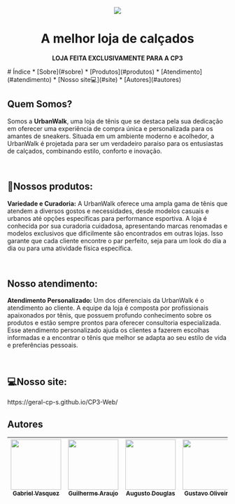 <p align='center'>
  <img loading="lazy" src = "https://github.com/Geral-cp-s/CP3-Web/assets/110639916/44475925-7461-47f5-b6e4-62a75de3fe17"/>
</p>
<h1 align="center">A melhor loja de calçados</h1>
<p align="center"><strong>LOJA FEITA EXCLUSIVAMENTE PARA A CP3</strong></p>
# Índice
* [Sobre](#sobre)
* [Produtos](#produtos)
* [Atendimento](#atendimento)
* [Nosso site💻](#site)
* [Autores](#autores)

<h2 id="sobre">Quem Somos?</h2>
<p>Somos a <strong>UrbanWalk</strong>, uma loja de tênis que se destaca pela sua dedicação em oferecer uma experiência de compra única e personalizada para os amantes de sneakers. Situada em um ambiente moderno e acolhedor, a UrbanWalk é projetada para ser um verdadeiro paraíso para os entusiastas de calçados, combinando estilo, conforto e inovação.</p><br>

<h2 id="produtos">👟Nossos produtos:</h2>
<p><strong>Variedade e Curadoria:</strong> A UrbanWalk oferece uma ampla gama de tênis que atendem a diversos gostos e necessidades, desde modelos casuais e urbanos até opções específicas para performance esportiva. A loja é conhecida por sua curadoria cuidadosa, apresentando marcas renomadas e modelos exclusivos que dificilmente são encontrados em outras lojas. Isso garante que cada cliente encontre o par perfeito, seja para um look do dia a dia ou para uma atividade física específica.</p><br>

<h2 id="atendimento">Nosso atendimento:</h2>
<p><strong>Atendimento Personalizado:</strong> Um dos diferenciais da UrbanWalk é o atendimento ao cliente. A equipe da loja é composta por profissionais apaixonados por tênis, que possuem profundo conhecimento sobre os produtos e estão sempre prontos para oferecer consultoria especializada. Esse atendimento personalizado ajuda os clientes a fazerem escolhas informadas e a encontrar o tênis que melhor se adapta ao seu estilo de vida e preferências pessoais.</p><br>

<h2 id="site">💻Nosso site:</h2>
https://geral-cp-s.github.io/CP3-Web/

<h2 id="Autores">Autores</h2>

| [<img loading="lazy" src="https://github.com/gvqsilva/CP2-Edge/assets/110639916/d022ed18-0057-4944-9e00-db796c6d2e45" width=115><br><sub>Gabriel Vasquez</sub>](https://github.com/gvqsilva)  |  [<img loading="lazy" src="https://github.com/gvqsilva/CP2-Edge/assets/110639916/f26aa719-7ff8-47b7-8394-32c7b6e6ccf3" width=115><br><sub>Guilherme Araujo</sub>](https://github.com/guilhermearaujodec)  |  [<img loading="lazy" src="https://github.com/gvqsilva/CP2-Edge/assets/110639916/86514492-2b1e-4422-bdc0-0ec3c8be3dcc" width=115><br><sub>Augusto Douglas</sub>](https://github.com/gutomend)  |  [<img loading="lazy" src="https://github.com/gvqsilva/CP2-Edge/assets/110639916/4bb3084d-d1ff-4b49-ba37-96c8046f6e14" width=115><br><sub>Gustavo Oliveira</sub>](https://github.com/Gusta346) |
| :---: | :---: | :---: | :---: |

